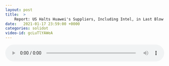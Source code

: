 ```yaml
---
layout: post
title:  >
    Report: US Halts Huawei's Suppliers, Including Intel, in Last Blow to China's 5G
date:   2021-01-17 23:59:00 +0000
categories: solidot
video-id: gcLuTlYAWeA
---
```


<audio src="/assets/55a948520f28c2e39320ab31585aefd0.mp3" style="width: 100%;" controls></audio>

